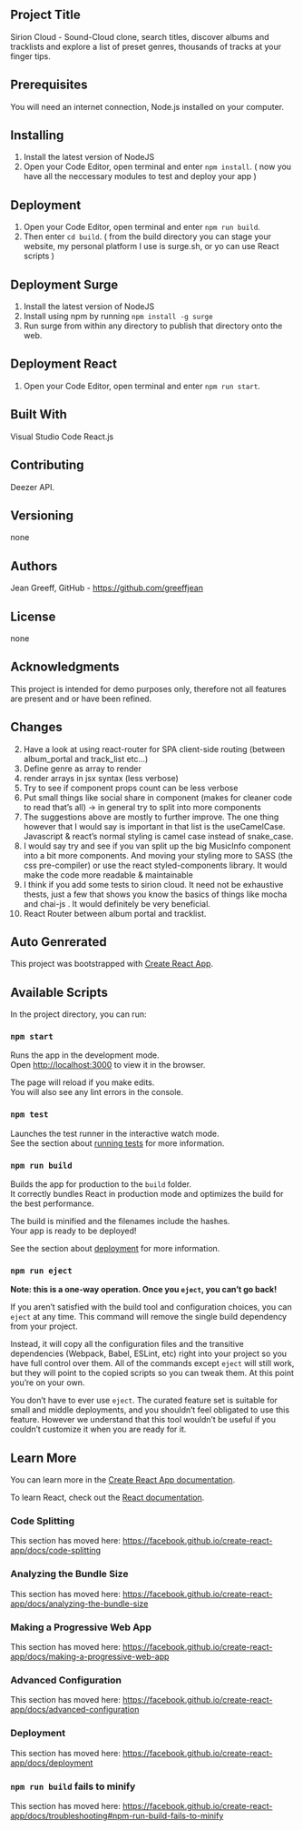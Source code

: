 ## Project Title
Sirion Cloud - Sound-Cloud clone, search titles, discover albums and tracklists and explore a list of preset genres, thousands of tracks at your finger tips.

## Prerequisites
You will need an internet connection, Node.js installed on your computer.

## Installing
1. Install the latest version of NodeJS
2. Open your Code Editor, open terminal and enter `npm install`.
( now you have all the neccessary modules to test and deploy your app )

## Deployment 
1. Open your Code Editor, open terminal and enter `npm run build`.
2. Then enter `cd build`.
( from the build directory you can stage your website, my personal platform I use is surge.sh, or yo can use React scripts )

## Deployment Surge
1. Install the latest version of NodeJS
2. Install using npm by running `npm install -g surge`
2. Run surge from within any directory to publish that directory onto the web.

## Deployment React
1. Open your Code Editor, open terminal and enter `npm run start`.

## Built With 
Visual Studio Code
React.js

## Contributing
Deezer API.

## Versioning
none

## Authors
Jean Greeff, GitHub - https://github.com/greeffjean

## License
none

## Acknowledgments
This project is intended for demo purposes only, therefore not all features are present and or have been refined.

## Changes
2. Have a look at using react-router for SPA client-side routing (between album_portal and track_list etc...)
3. Define genre as array to render
4. render arrays in jsx syntax (less verbose)
7. Try to see if component props count can be less verbose
8. Put small things like social share in component (makes for cleaner code to read that’s all) -> in general try to split into more components
9. The suggestions above are mostly to further improve. The one thing however that I would say is important in that list is the useCamelCase. Javascript & react’s normal styling is camel case instead of snake_case.
10. I would say try and see if you van split up the big MusicInfo component into a bit more components. And moving your styling more to SASS (the css pre-compiler) or use the react styled-components library. It would make the code more readable & maintainable
11. I think if you add some tests to sirion cloud. It need not be exhaustive thests, just a few that shows you know the basics of things like mocha and chai-js . It would definitely be very beneficial.
12. React Router between album portal and tracklist.

## Auto Genrerated 
This project was bootstrapped with [Create React App](https://github.com/facebook/create-react-app).

## Available Scripts

In the project directory, you can run:

### `npm start`

Runs the app in the development mode.<br />
Open [http://localhost:3000](http://localhost:3000) to view it in the browser.

The page will reload if you make edits.<br />
You will also see any lint errors in the console.

### `npm test`

Launches the test runner in the interactive watch mode.<br />
See the section about [running tests](https://facebook.github.io/create-react-app/docs/running-tests) for more information.

### `npm run build`

Builds the app for production to the `build` folder.<br />
It correctly bundles React in production mode and optimizes the build for the best performance.

The build is minified and the filenames include the hashes.<br />
Your app is ready to be deployed!

See the section about [deployment](https://facebook.github.io/create-react-app/docs/deployment) for more information.

### `npm run eject`

**Note: this is a one-way operation. Once you `eject`, you can’t go back!**

If you aren’t satisfied with the build tool and configuration choices, you can `eject` at any time. This command will remove the single build dependency from your project.

Instead, it will copy all the configuration files and the transitive dependencies (Webpack, Babel, ESLint, etc) right into your project so you have full control over them. All of the commands except `eject` will still work, but they will point to the copied scripts so you can tweak them. At this point you’re on your own.

You don’t have to ever use `eject`. The curated feature set is suitable for small and middle deployments, and you shouldn’t feel obligated to use this feature. However we understand that this tool wouldn’t be useful if you couldn’t customize it when you are ready for it.

## Learn More

You can learn more in the [Create React App documentation](https://facebook.github.io/create-react-app/docs/getting-started).

To learn React, check out the [React documentation](https://reactjs.org/).

### Code Splitting

This section has moved here: https://facebook.github.io/create-react-app/docs/code-splitting

### Analyzing the Bundle Size

This section has moved here: https://facebook.github.io/create-react-app/docs/analyzing-the-bundle-size

### Making a Progressive Web App

This section has moved here: https://facebook.github.io/create-react-app/docs/making-a-progressive-web-app

### Advanced Configuration

This section has moved here: https://facebook.github.io/create-react-app/docs/advanced-configuration

### Deployment

This section has moved here: https://facebook.github.io/create-react-app/docs/deployment

### `npm run build` fails to minify

This section has moved here: https://facebook.github.io/create-react-app/docs/troubleshooting#npm-run-build-fails-to-minify
